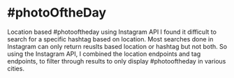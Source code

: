 #photoOftheDay
=====

Location based #photooftheday using Instagram API
I found it difficult to search for a specific hashtag based on location. Most searches done in Instagram can only return reuslts based location or hashtag but not both.  So using the Instagram API, I combined the location endpoints and tag endpoints, to filter through results to only display #photooftheday in various cities.
